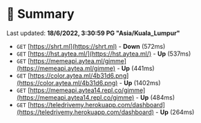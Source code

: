 # 📖 Summary
Last updated: **18/6/2022, 3:30:59 PG "Asia/Kuala_Lumpur"**

- `GET` [https://shrt.ml](https://shrt.ml) - **Down** (572ms)
- `GET` [https://hst.aytea.ml/](https://hst.aytea.ml/) - **Up** (537ms)
- `GET` [https://memeapi.aytea.ml/gimme](https://memeapi.aytea.ml/gimme) - **Up** (441ms)
- `GET` [https://color.aytea.ml/4b31d6.png](https://color.aytea.ml/4b31d6.png) - **Up** (1402ms)
- `GET` [https://memeapi.aytea14.repl.co/gimme](https://memeapi.aytea14.repl.co/gimme) - **Up** (484ms)
- `GET` [https://teledrivemy.herokuapp.com/dashboard](https://teledrivemy.herokuapp.com/dashboard) - **Up** (264ms)
